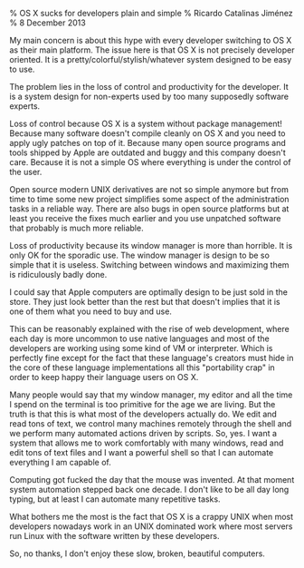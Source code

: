 % OS X sucks for developers plain and simple
% Ricardo Catalinas Jiménez
% 8 December 2013


  My main concern is about this hype with every developer switching to
OS X as their main platform. The issue here is that OS X is not
precisely developer oriented. It is a pretty/colorful/stylish/whatever
system designed to be easy to use.

  The problem lies in the loss of control and productivity for the
developer. It is a system design for non-experts used by too many
supposedly software experts.

  Loss of control because OS X is a system without package management!
Because many software doesn't compile cleanly on OS X and you need to
apply ugly patches on top of it. Because many open source programs and
tools shipped by Apple are outdated and buggy and this company doesn't
care. Because it is not a simple OS where everything is under the
control of the user.

  Open source modern UNIX derivatives are not so simple anymore but from
time to time some new project simplifies some aspect of the
administration tasks in a reliable way. There are also bugs in open
source platforms but at least you receive the fixes much earlier and you
use unpatched software that probably is much more reliable.

  Loss of productivity because its window manager is more than horrible.
It is only OK for the sporadic use. The window manager is design to be
so simple that it is useless. Switching between windows and maximizing
them is ridiculously badly done.

  I could say that Apple computers are optimally design to be just sold
in the store. They just look better than the rest but that doesn't
implies that it is one of them what you need to buy and use.

  This can be reasonably explained with the rise of web development,
where each day is more uncommon to use native languages and most of the
developers are working using some kind of VM or interpreter. Which is
perfectly fine except for the fact that these language's creators must
hide in the core of these language implementations all this "portability
crap" in order to keep happy their language users on OS X.

  Many people would say that my window manager, my editor and all the
time I spend on the terminal is too primitive for the age we are living.
But the truth is that this is what most of the developers actually do.
We edit and read tons of text, we control many machines remotely through
the shell and we perform many automated actions driven by scripts. So,
yes. I want a system that allows me to work comfortably with many
windows, read and edit tons of text files and I want a powerful shell so
that I can automate everything I am capable of.

  Computing got fucked the day that the mouse was invented. At that
moment system automation stepped back one decade. I don't like to be all
day long typing, but at least I can automate many repetitive tasks.

  What bothers me the most is the fact that OS X is a crappy UNIX when
most developers nowadays work in an UNIX dominated work where most
servers run Linux with the software written by these developers.

So, no thanks, I don't enjoy these slow, broken, beautiful computers.
